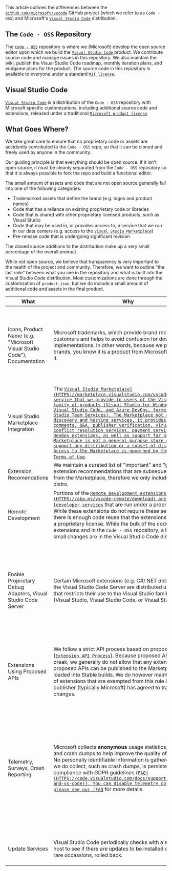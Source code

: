 This article outlines the differences between the
[`github.com/microsoft/vscode`](HTTPS://github.com/microsoft/vscode) GitHub
project (which we refer to as `Code - OSS`) and Microsoft's
[`Visual Studio Code`](HTTPS://code.visualstudio.com) distribution.

## The `Code - OSS` Repository

The [`Code - OSS`](HTTPS://github.com/Microsoft/vscode) repository is where we
(Microsoft) develop the open source editor upon which we build the
[`Visual Studio Code`](HTTPS://code.visualstudio.com) product. We contribute
source code and manage issues in this repository. We also maintain the wiki,
publish the Visual Studio Code roadmap, monthly iteration plans, and endgame
plans for the product. The source code in this repository is available to
everyone under a standard
[`MIT license`](HTTPS://github.com/microsoft/vscode/blob/master/LICENSE.txt).

## Visual Studio Code

[`Visual Studio Code`](HTTPS://code.visualstudio.com) is a distribution of the
`Code - OSS` repository with Microsoft specific customizations, including
additional source code and extensions, released under a traditional
[`Microsoft product license`](HTTPS://code.visualstudio.com/License/).

## What Goes Where?

We take great care to ensure that no proprietary code or assets are accidently
contributed to the `Code - OSS` repo, so that it can be cloned and freely used
by anyone in the community.

Our guiding principle is that everything should be open source. If it isn't open
source, it must be cleanly separated from the `Code - OSS` repository so that it
is always possible to fork the repo and build a functional editor.

The small amount of assets and code that are not open source generally fall into
one of the following categories:

-   Trademarked assets that define the brand (e.g. logos and product names)
-   Code that has a reliance on existing proprietary code or libraries
-   Code that is shared with other proprietary licensed products, such as Visual
    Studio
-   Code that may be used in, or provides access to, a service that we run in
    our data centers (e.g. access to the
    [`Visual Studio Marketplace`](HTTPS://marketplace.visualstudio.com/vscode))
-   Pre-release code that is undergoing significant revision

The closed source additions to the distribution make up a very small percentage
of the overall product.

While not open source, we believe that transparency is very important to the
health of the project and community. Therefore, we want to outline "the last
mile" between what you see in the repository and what is built into the Visual
Studio Code distribution. Most customizations are done through the customization
of `product.json`, but we do include a small amount of additional code and
assets in the final product.

| What                                                                     | Why                                                                                                                                                                                                                                                                                                                                                                                                                                                                                                                                                                                                                                                                                                                                                                   | How                                                                                                                                                                                                                                         |
| ------------------------------------------------------------------------ | --------------------------------------------------------------------------------------------------------------------------------------------------------------------------------------------------------------------------------------------------------------------------------------------------------------------------------------------------------------------------------------------------------------------------------------------------------------------------------------------------------------------------------------------------------------------------------------------------------------------------------------------------------------------------------------------------------------------------------------------------------------------- | ------------------------------------------------------------------------------------------------------------------------------------------------------------------------------------------------------------------------------------------- |
| Icons, Product Name (e.g. "Microsoft Visual Studio Code"), Documentation | Microsoft trademarks, which provide brand recognition for customers and helps to avoid confusion for downstream implementations. In other words, because we protect the brands, you know it is a product from Microsoft when you see it.                                                                                                                                                                                                                                                                                                                                                                                                                                                                                                                              | Static assets such as icons and the desktop image are included in the distro. Product names and documentation URLs are added to `product.json`.                                                                                             |
| Visual Studio Marketplace Integration                                    | The [`Visual Studio Marketplace](HTTPS://marketplace.visualstudio.com/vscode) is a service that we provide to users of the Visual Studio family of products (Visual Studio for Windows and Mac, Visual Studio Code, and Azure DevOps, formerly Visual Studio Team Services). The Marketplace not only provides discovery and hosting services, it provides ratings, comments, Q&A, publisher verification, virus scanning, conflict resolution services, payment services for Azure DevOps extensions, as well as support for publishers. The Marketplace is not a general purpose store designed to support any distribution or a subset of distributions. Access to the Marketplace is governed by the [Marketplace Terms of Use`](HTTPS://aka.ms/vsmarketplace-ToU). | `product.json` includes URLs that point to the Visual Studio Marketplace.                                                                                                                                                                   |
| Extension Recomendations                                                 | We maintain a curated list of "important" and "general" extension recommendations that are subsequently installed from the Marketplace, therefore we only include these in the distro.                                                                                                                                                                                                                                                                                                                                                                                                                                                                                                                                                                                | `product.json` includes an array of extension IDs.                                                                                                                                                                                          |
| Remote Development                                                       | Portions of the [`Remote Development extensions](HTTPS://aka.ms/vscode-remote/download) are used in [developer services`](HTTPS://aka.ms/vsfutures) that are run under a proprietary license. While these extensions do not require these services to work, there is enough code reuse that the extensions are also under a proprietary license. While the bulk of the code is in the extensions and in the `Code - OSS` repository, a handful of small changes are in the Visual Studio Code distribution.                                                                                                                                                                                                                                                             | Parts of the code to negotiate a connection to the Visual Studio Code server are proprietary.                                                                                                                                               |
| Enable Proprietary Debug Adapters, Visual Studio Code Server             | Certain Microsoft extensions (e.g. C#/.NET debugger) and the Visual Studio Code Server are distributed under a license that restricts their use to the Visual Studio family of products (Visual Studio, Visual Studio Code, or Visual Studio for Mac).                                                                                                                                                                                                                                                                                                                                                                                                                                                                                                                | The distribution includes a native node module that allows the extension to use a "handshake" to adhere to the license by ensuring it is being used from Visual Studio Code.                                                                |
| Extensions Using Proposed APIs                                           | We follow a strict API process based on proposed APIs ([`Extension API Process`](HTTPS://github.com/Microsoft/vscode/wiki/Extension-API-process)). Because proposed APIs often break, we generally do not allow that any extension using proposed APIs can be published to the Marketplace and loaded into Stable builds. We do however maintain a small list of extensions that are exempted from this rule because the publisher (typically Microsoft) has agreed to track the API changes.                                                                                                                                                                                                                                                                           | `product.json` includes a list of extension IDs that can be published to the Marketplace and use proposed APIs.                                                                                                                             |
| Telemetry, Surveys, Crash Reporting                                      | Microsoft collects **anonymous** usage statistics, survey data, and crash dumps to help improve the quality of the product. No personally identifiable information is gathered. Any data we do collect, such as crash dumps, is persisted in compliance with GDPR guidelines ([`FAQ](HTTPS://code.visualstudio.com/docs/supporting/faq#_gdpr-and-vs-code)). You can disable telemetry collection, please see our [FAQ`](HTTPS://code.visualstudio.com/docs/supporting/faq#_how-to-disable-telemetry-reporting) for more details.                                                                                                                                                                                                                                        | The App Insights telemetry keys, Hockey App URLs, Experiment URLs, and Survey probabilities and URLs are stored in `product.json` and are private so that other distributions cannot send us telemetry and we can maintain GDPR compliance. |
| Update Services                                                          | Visual Studio Code periodically checks with a service that we host to see if there are updates to be installed or, in extremely rare occassions, rolled back.                                                                                                                                                                                                                                                                                                                                                                                                                                                                                                                                                                                                         | `product.json` contains the URL of the update service.                                                                                                                                                                                      |
